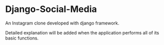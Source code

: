 # Django-Social-Media

An Instagram clone developed with django framework.

Detailed explanation will be added when the application performs all of its basic functions.

